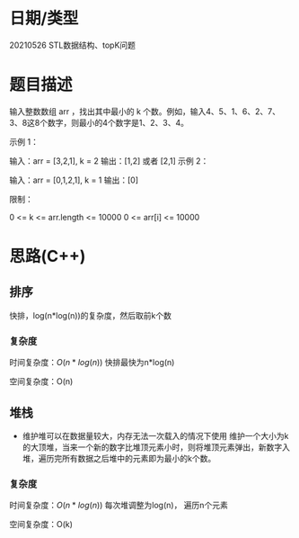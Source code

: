 
<!--
 * @Author: baisichen
 * @Date: 2021-05-10 10:20:04
 * @LastEditTime: 2021-05-27 11:14:11
 * @LastEditors: baisichen
 * @Description: 
-->
# 日期/类型
20210526 STL数据结构、topK问题

# 题目描述
输入整数数组 arr ，找出其中最小的 k 个数。例如，输入4、5、1、6、2、7、3、8这8个数字，则最小的4个数字是1、2、3、4。

示例 1：

输入：arr = [3,2,1], k = 2
输出：[1,2] 或者 [2,1]
示例 2：

输入：arr = [0,1,2,1], k = 1
输出：[0]
 

限制：

0 <= k <= arr.length <= 10000
0 <= arr[i] <= 10000


# 思路(C++)

## 排序
快排，log(n*log(n))的复杂度，然后取前k个数

### 复杂度
时间复杂度：$O(n*log(n))$ 快排最快为n*log(n)

空间复杂度：O(n)

## 堆栈
- 维护堆可以在数据量较大，内存无法一次载入的情况下使用
维护一个大小为k的大顶堆，当来一个新的数字比堆顶元素小时，则将堆顶元素弹出，新数字入堆，遍历完所有数据之后堆中的元素即为最小的k个数。

### 复杂度
时间复杂度：$O(n*log(n))$ 每次堆调整为log(n)， 遍历n个元素

空间复杂度：O(k)

